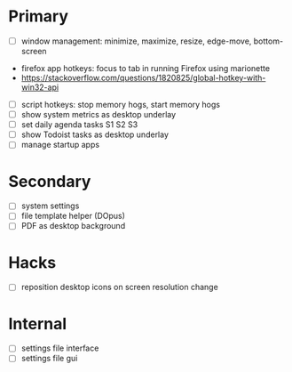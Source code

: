 # Primary

- [ ] window management: minimize, maximize, resize, edge-move, bottom-screen
- firefox app hotkeys: focus to tab in running Firefox using marionette
- https://stackoverflow.com/questions/1820825/global-hotkey-with-win32-api
- [ ] script hotkeys: stop memory hogs, start memory hogs
- [ ] show system metrics as desktop underlay
- [ ] set daily agenda tasks S1 S2 S3
- [ ] show Todoist tasks as desktop underlay
- [ ] manage startup apps

# Secondary

- [ ] system settings
- [ ] file template helper (DOpus)
- [ ] PDF as desktop background

# Hacks

- [ ] reposition desktop icons on screen resolution change

# Internal

- [ ] settings file interface
- [ ] settings file gui